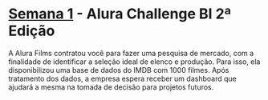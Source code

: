 # [Semana 1](https://bit.ly/Semana1_Challenge) - Alura Challenge BI 2ª Edição

A Alura Films contratou você para fazer uma pesquisa de mercado, com a finalidade de identificar a seleção ideal de elenco e produção. Para isso, ela disponibilizou uma base de 
dados do IMDB com 1000 filmes. Após tratamento dos dados, a empresa espera receber um dashboard que ajudará a mesma na tomada de decisão para projetos futuros.
